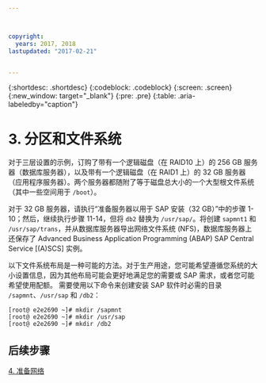 ```yaml
---



copyright:
  years: 2017, 2018
lastupdated: "2017-02-21"


---
```


{:shortdesc: .shortdesc}
{:codeblock: .codeblock}
{:screen: .screen}
{:new_window: target="_blank"}
{:pre: .pre}
{:table: .aria-labeledby="caption"}

# 3. 分区和文件系统

对于三层设置的示例，订购了带有一个逻辑磁盘（在 RAID10 上）的 256 GB 服务器（数据库服务器），以及带有一个逻辑磁盘（在 RAID1 上）的 32 GB 服务器（应用程序服务器）。两个服务器都随附了等于磁盘总大小的一个大型根文件系统（其中一些空间用于 `/boot`）。

对于 32 GB 服务器，请执行“准备服务器以用于 SAP 安装（32 GB）”中的步骤 1-10；然后，继续执行步骤 11-14，但将 `db2` 替换为 `/usr/sap/`。将创建 `sapmnt1` 和 `/usr/sap/trans`，并从数据库服务器导出网络文件系统 (NFS)，数据库服务器上还保存了 Advanced Business Application Programming (ABAP) SAP Central Service [(A)SCS] 实例。

以下文件系统布局是一种可能的方法。对于生产用途，您可能希望遵循您系统的大小设置信息，因为其他布局可能会更好地满足您的需要或 SAP 需求，或者您可能希望使用配额。
需要使用以下命令来创建安装 SAP 软件时必需的目录 `/sapmnt`、`/usr/sap` 和 `/db2`：
```
[root@ e2e2690 ~]# mkdir /sapmnt
[root@ e2e2690 ~]# mkdir /usr/sap
[root@ e2e2690 ~]# mkdir /db2
```
 
## 后续步骤

[4. 准备网络](/docs/infrastructure/sap-netweaver-rhel-qrg/rhel-prepare-network.html#network)
